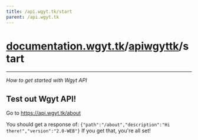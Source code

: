 ```yaml
---
title: /api.wgyt.tk/start
parent: /api.wgyt.tk
---
```

# [documentation.wgyt.tk](https://documentation.wgyt.tk)/[apiwgyttk](https://documentation.wgyt.tk/apiwgyttk)/start
_________________
_How to get started with Wgyt API_
## Test out Wgyt API!
Go to https://api.wgyt.tk/about

You should get a response of: `{"path":"/about","description":"Hi there!","version":"2.0-WEB"}` 
If you get that, you're all set!
